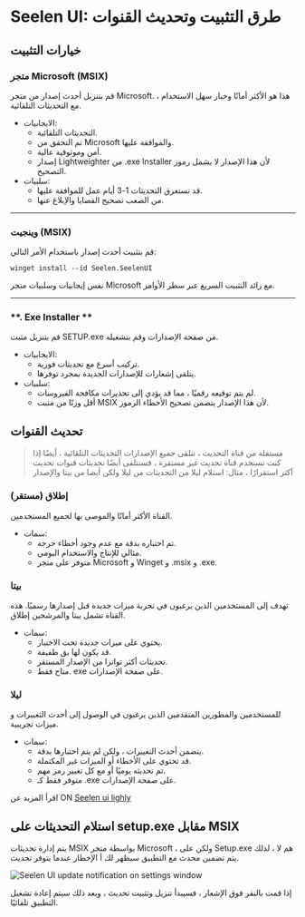 # **Seelen UI: طرق التثبيت وتحديث القنوات**

## **خيارات التثبيت**

### **متجر Microsoft (MSIX)**

قم بتنزيل أحدث إصدار من متجر Microsoft. هذا هو الأكثر أمانًا
 وخيار سهل الاستخدام ، مع التحديثات التلقائية.

*   الايجابيات:
    *   التحديثات التلقائية.
    *   تم التحقق من Microsoft والموافقة عليها.
    *   أمن وموثوقية عالية.
    *   إصدار Lightweighter من .exe Installer لأن هذا الإصدار لا
         يشمل رموز التصحيح.
*   سلبيات:
    *   قد تستغرق التحديثات 1-3 أيام عمل للموافقة عليها.
    *   من الصعب تصحيح القضايا والإبلاغ عنها.

***

### **وينجيت (MSIX)**

قم بتثبيت أحدث إصدار باستخدام الأمر التالي:

```pwsh
winget install --id Seelen.SeelenUI
```

نفس إيجابيات وسلبيات متجر Microsoft مع زائد التثبيت السريع عبر
 سطر الأوامر.

***

### \*\*. Exe Installer \*\*

قم بتنزيل مثبت SETUP.exe من صفحة الإصدارات وقم بتشغيله.

*   الايجابيات:
    *   تركيب أسرع مع تحديثات فورية.
    *   يتلقى إشعارات للإصدارات الجديدة بمجرد توفرها.
*   سلبيات:
    *   لم يتم توقيعه رقميًا ، مما قد يؤدي إلى تحذيرات مكافحة الفيروسات.
    *   أقل وزنًا من مثبت MSIX لأن هذا الإصدار يتضمن تصحيح الأخطاء
         الرموز.

## **تحديث القنوات**

> مستقلة من قناة التحديث ، تتلقى جميع الإصدارات التحديثات التلقائية ،
>  أيضًا إذا كنت تستخدم قناة تحديث غير مستقرة ، فستتلقى أيضًا تحديثات
>  قنوات تحديث أكثر استقرارًا ، مثال: استلام ليلا من التحديثات من ليلا ولكن
>  أيضا من بيتا والإصدار

### **إطلاق (مستقر)**

القناة الأكثر أمانًا والموصى بها لجميع المستخدمين.

*   سمات:
    *   تم اختباره بدقة مع عدم وجود أخطاء حرجة.
    *   مثالي للإنتاج والاستخدام اليومي.
    *   متوفر على متجر Microsoft و Winget و .msix و .exe.

### **بيتا**

تهدف إلى المستخدمين الذين يرغبون في تجربة ميزات جديدة قبل إصدارها رسميًا.
 هذه القناة تشمل بيتا والمرشحين إطلاق.

*   سمات:
    *   يحتوي على ميزات جديدة تحت الاختبار.
    *   قد يكون لها بق طفيفة.
    *   تحديثات أكثر تواترا من الإصدار المستقر.
    *   متاح فقط. exe على صفحة الإصدارات.

### **ليلا**

للمستخدمين والمطورين المتقدمين الذين يرغبون في الوصول إلى أحدث التغييرات و
 ميزات تجريبية.

*   سمات:
    *   يتضمن أحدث التغييرات ، ولكن لم يتم اختبارها بدقة.
    *   قد تحتوي على الأخطاء أو الميزات غير المكتملة.
    *   تم تحديثه يوميًا أو مع كل تغيير رمز مهم.
    *   متوفر فقط كـ .exe على صفحة الإصدارات.

اقرأ المزيد عن ON [Seelen ui lighly](./nightly.md)

## **استلام التحديثات على setup.exe مقابل MSIX**

يتم إدارة تحديثات MSIX بواسطة متجر Microsoft ، ولكن على Setup.exe هم
 لا ، لذلك يتم تضمين محدث مع التطبيق سيظهر لك أ
 الإخطار عندما يتوفر تحديث.

![Seelen UI update notification on settings window](https://github.com/Seelen-Inc/slu-blog/blob/master/blog/seelen-ui-distribution-channels/image.png?raw=true)

إذا قمت بالنقر فوق الإشعار ، فسيبدأ تنزيل وتثبيت
 تحديث ، وبعد ذلك سيتم إعادة تشغيل التطبيق تلقائيًا.
